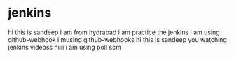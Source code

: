 # jenkins
hi this is sandeep i am from hydrabad
i am practice the jenkins 
i am using github-webhook
i musing github-webhooks
hi this is sandeep you watching jenkins videoss
hiiii
i am using poll scm
